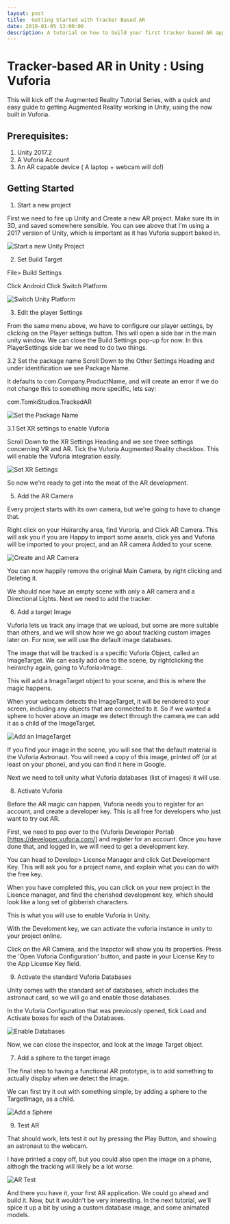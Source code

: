 ```yaml
---
layout: post
title:  Getting Started with Tracker Based AR 
date: 2018-01-05 13:00:00
description: A tutorial on how to build your first tracker based AR app with Vuforia and Unity.
---
```


# Tracker-based AR in Unity : Using Vuforia 

This will kick off the Augmented Reality Tutorial Series, with a quick and easy guide to getting Augmented Reality working in Unity, using the now built in Vuforia.

## Prerequisites:

1. Unity 2017.2
2. A Vuforia Account
3. An AR capable device ( A laptop + webcam will do!)

## Getting Started

1. Start a new project

First we need to fire up Unity and Create a new AR project. Make sure its in 3D, and saved somewhere sensible. You can see above that I'm using a 2017 version of Unity, which is important as it has Vuforia support baked in.

<div class="img_row">
	<img class="col three" src="{{ site.baseurl }}/img/Blogs/Tracked_AR_Vuforia/Uniny_New_Project.png" alt="Start a new Unity Project" title="New Project"/>
</div>

2. Set Build Target

File> Build Settings

Click Android
Click Switch Platform

<div class="img_row">
	<img class="col three" src="{{ site.baseurl }}/img/Blogs/Tracked_AR_Vuforia/Unity_Switch_Platform.png" alt="Switch Unity Platform" title="Switch Platform"/>
</div>

3. Edit the player Settings

From the same menu above, we have to configure our player settings, by clicking on the Player settings button. This will open a side bar in the main unity window. We can close the Build Settings pop-up for now. In this PlayerSettings side bar we need to do two things.

3.2 Set the package name
Scroll Down to the Other Settings Heading and under identification we see Package Name.

It defaults to com.Company.ProductName, and will create an error if we do not change this to something more specific, lets say:

com.TomkiStudios.TrackedAR

<div class="img_row">
	<img class="col three" src="{{ site.baseurl }}/img/Blogs/Tracked_AR_Vuforia/Unity_Package_Name.png" alt="Set the Package Name" title="Package Name"/>
</div>


3.1 Set XR settings to enable Vuforia

Scroll Down to the XR Settings Heading and we see three settings concerning VR and AR. Tick the Vuforia Augmented Reality checkbox. This will enable the Vuforia integration easily.

<div class="img_row">
	<img class="col three" src="{{ site.baseurl }}/img/Blogs/Tracked_AR_Vuforia/Unity_XR_settings.png" alt="Set XR Settings" title="Set XR Settings"/>
</div>


So now we're ready to get into the meat of the AR development. 

5. Add the AR Camera

Every project starts with its own camera, but we're going to have to change that. 

Right click on your Heirarchy area, find Vuroria, and Click AR Camera. This will ask you if you are Happy to import some assets, click yes and Vuforia will be imported to your project, and an AR camera Added to your scene.

<div class="img_row">
	<img class="col three" src="{{ site.baseurl }}/img/Blogs/Tracked_AR_Vuforia/Unity_AR_Camera.png" alt="Create and AR Camera" title="AR Camera"/>
</div>

You can now happily remove the original Main Camera, by right clicking and Deleting it.

We should now have an empty scene with only a AR camera and a Directional Lights. Next we need to add the tracker.

6. Add a target Image

Vuforia lets us track any image that we upload, but some are more suitable than others, and we will show how we go about tracking custom images later on. For now, we will use the default image databases. 

The image that will be tracked is a specific Vuforia Object, called an ImageTarget. We can easily add one to the scene, by rightclicking the heirarchy again, going to Vuforia>Image.

This will add a ImageTarget object to your scene, and this is where the magic happens. 

When your webcam detects the ImageTarget, it will be rendered to your screen, including any objects that are connected to it. So if we wanted a sphere to hover above an image we detect through the camera,we can add it as a child of the ImageTarget.

<div class="img_row">
	<img class="col three" src="{{ site.baseurl }}/img/Blogs/Tracked_AR_Vuforia/Unity_ImageTarget.png" alt="Add an ImageTarget" title="TargetImage"/>
</div>

If you find your image in the scene, you will see that the default material is the Vuforia Astronaut. You will need a copy of this image, printed off (or at least on your phone), and you can find it here in Google.

Next we need to tell unity what Vuforia databases (list of images) it will use.

8. Activate Vuforia

Before the AR magic can happen, Vuforia needs you to register for an account, and create a developer key. This is all free for developers who just want to try out AR.

First, we need to pop over to the (Vuforia Developer Portal)[https://developer.vuforia.com/] and register for an account. Once you have done that, and logged in, we will need to get a development key. 

You can head to Develop> License Manager and click Get Development Key. This will ask you for a project name, and explain what you can do with the free key.

When you have completed this, you can click on your new project in the Lisence manager, and find the cherished development key, which should look like a long set of gibberish characters. 

This is what you will use to enable Vuforia in Unity. 

With the Develoment key, we can activate the vuforia instance in unity to your project online.

Click on the AR Camera, and the Inspctor will show you its properties. Press the 'Open Vuforia Configuration' button, and paste in your License Key to the App License Key field.

9. Activate the standard Vuforia Databases 

Unity comes with the standard set of databases, which includes the astronaut card, so we will go and enable those databases.

In the Vuforia Configuration that was previously opened, tick Load and Activate boxes for each of the Databases.

<div class="img_row">
	<img class="col three" src="{{ site.baseurl }}/img/Blogs/Tracked_AR_Vuforia/Unity_Load_Databases.png" alt="Enable Databases" title="Databases"/>
</div>

Now, we can close the inspector, and look at the Image Target object.

7. Add a sphere to the target image

The final step to having a functional AR prototype, is to add something to actually display when we detect the image.

We can first try it out with something simple, by adding a sphere to the TargetImage, as a child.

<div class="img_row">
	<img class="col three" src="{{ site.baseurl }}/img/Blogs/Tracked_AR_Vuforia/Unity_Sphere.png" alt="Add a Sphere" title="AR Sphere"/>
</div>


9. Test AR

That should work, lets test it out by pressing the Play Button, and showing an astronaut to the webcam. 

I have printed a copy off, but you could also open the image on a phone, althogh the tracking will likely be a lot worse.


<div class="img_row">
	<img class="col three" src="{{ site.baseurl }}/img/Blogs/Tracked_AR_Vuforia/Unity_Sphere.png" alt="AR Test" title="AR Test"/>
</div>


And there you have it, your first AR application. We could go ahead and build it. Now, but it wouldn't be very interesting. In the next tutorial, we'll spice it up a bit by using a custom database image, and some animated models. 
